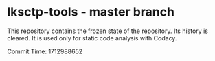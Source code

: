 # lksctp-tools - master branch

This repository contains the frozen state of the repository.
Its history is cleared. It is used only for static code
analysis with Codacy.

Commit Time: 1712988652